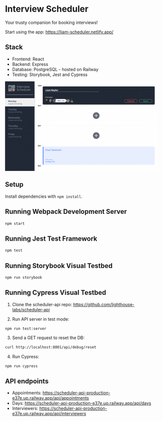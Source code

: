 # Interview Scheduler

Your trusty companion for booking interviews!

Start using the app: https://liam-scheduler.netlify.app/

## Stack

- Frontend: React
- Backend: Express
- Database: PostgreSQL - hosted on Railway
- Testing: Storybook, Jest and Cypress

![Interview Scheduler Home Screen](https://raw.githubusercontent.com/niamlaylor/scheduler/master/docs/home-screen.png "Creating a new appointment in Interview Scheduler")

## Setup

Install dependencies with `npm install`.

## Running Webpack Development Server

```sh
npm start
```

## Running Jest Test Framework

```sh
npm test
```

## Running Storybook Visual Testbed

```sh
npm run storybook
```

## Running Cypress Visual Testbed

1. Clone the scheduler-api repo: https://github.com/lighthouse-labs/scheduler-api 

2. Run API server in test mode:
```
npm run test:server
```
3. Send a GET request to reset the DB:
```sh
curl http://localhost:8001/api/debug/reset
```
4. Run Cypress:
```sh
npm run cypress
```

## API endpoints
- Appointments: https://scheduler-api-production-e37e.up.railway.app/api/appointments
- Days: https://scheduler-api-production-e37e.up.railway.app/api/days
- Interviewers: https://scheduler-api-production-e37e.up.railway.app/api/interviewers